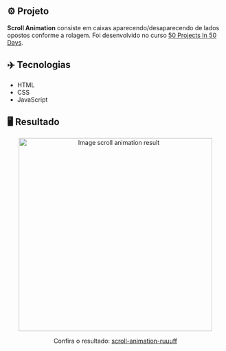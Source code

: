 ## ⚙️ Projeto
**Scroll Animation** consiste em caixas aparecendo/desaparecendo de lados opostos conforme a rolagem. Foi desenvolvido no curso <a href="https://www.udemy.com/share/103Pv2AEcYdFxQQXUH">50 Projects In 50 Days</a>.

## ✈️ Tecnologias
- HTML
- CSS
- JavaScript

## 🖥️ Resultado
<div align="center">
  <img alt="Image scroll animation result" src="https://i.imgur.com/HvgXF85.png" width="450px">
  <p>Confira o resultado: <a href="https://scroll-animation-ruuuff.netlify.app">scroll-animation-ruuuff</a></p>
</div>